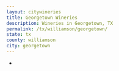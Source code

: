 ```yaml
---
layout: citywineries
title: Georgetown Wineries
description: Wineries in Georgetown, TX
permalink: /tx/williamson/georgetown/
state: tx
county: williamson
city: georgetown
---
```

-
